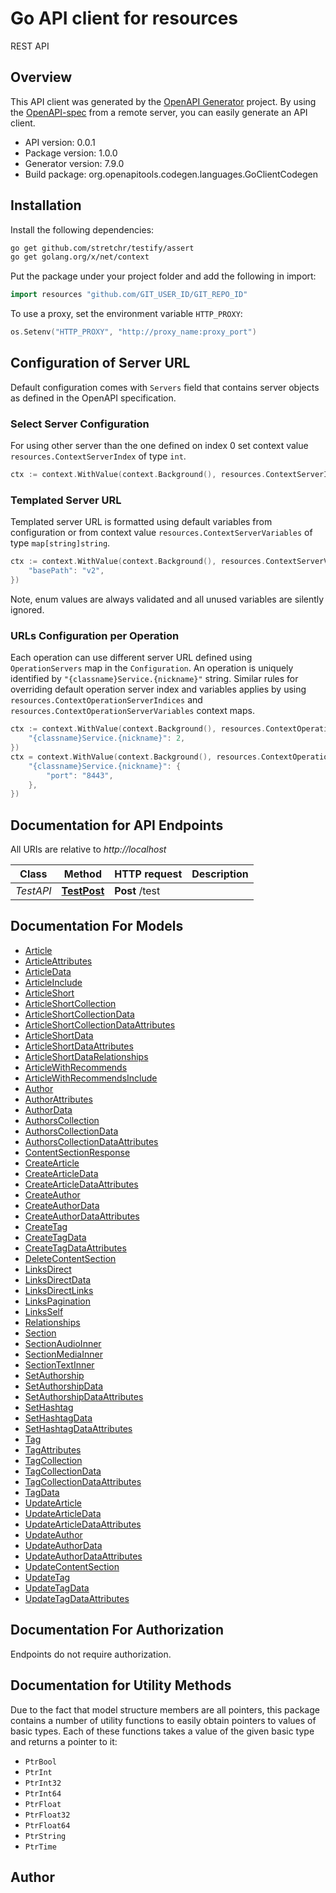 # Go API client for resources

REST API

## Overview
This API client was generated by the [OpenAPI Generator](https://openapi-generator.tech) project.  By using the [OpenAPI-spec](https://www.openapis.org/) from a remote server, you can easily generate an API client.

- API version: 0.0.1
- Package version: 1.0.0
- Generator version: 7.9.0
- Build package: org.openapitools.codegen.languages.GoClientCodegen

## Installation

Install the following dependencies:

```sh
go get github.com/stretchr/testify/assert
go get golang.org/x/net/context
```

Put the package under your project folder and add the following in import:

```go
import resources "github.com/GIT_USER_ID/GIT_REPO_ID"
```

To use a proxy, set the environment variable `HTTP_PROXY`:

```go
os.Setenv("HTTP_PROXY", "http://proxy_name:proxy_port")
```

## Configuration of Server URL

Default configuration comes with `Servers` field that contains server objects as defined in the OpenAPI specification.

### Select Server Configuration

For using other server than the one defined on index 0 set context value `resources.ContextServerIndex` of type `int`.

```go
ctx := context.WithValue(context.Background(), resources.ContextServerIndex, 1)
```

### Templated Server URL

Templated server URL is formatted using default variables from configuration or from context value `resources.ContextServerVariables` of type `map[string]string`.

```go
ctx := context.WithValue(context.Background(), resources.ContextServerVariables, map[string]string{
	"basePath": "v2",
})
```

Note, enum values are always validated and all unused variables are silently ignored.

### URLs Configuration per Operation

Each operation can use different server URL defined using `OperationServers` map in the `Configuration`.
An operation is uniquely identified by `"{classname}Service.{nickname}"` string.
Similar rules for overriding default operation server index and variables applies by using `resources.ContextOperationServerIndices` and `resources.ContextOperationServerVariables` context maps.

```go
ctx := context.WithValue(context.Background(), resources.ContextOperationServerIndices, map[string]int{
	"{classname}Service.{nickname}": 2,
})
ctx = context.WithValue(context.Background(), resources.ContextOperationServerVariables, map[string]map[string]string{
	"{classname}Service.{nickname}": {
		"port": "8443",
	},
})
```

## Documentation for API Endpoints

All URIs are relative to *http://localhost*

Class | Method | HTTP request | Description
------------ | ------------- | ------------- | -------------
*TestAPI* | [**TestPost**](docs/TestAPI.md#testpost) | **Post** /test | 


## Documentation For Models

 - [Article](docs/Article.md)
 - [ArticleAttributes](docs/ArticleAttributes.md)
 - [ArticleData](docs/ArticleData.md)
 - [ArticleInclude](docs/ArticleInclude.md)
 - [ArticleShort](docs/ArticleShort.md)
 - [ArticleShortCollection](docs/ArticleShortCollection.md)
 - [ArticleShortCollectionData](docs/ArticleShortCollectionData.md)
 - [ArticleShortCollectionDataAttributes](docs/ArticleShortCollectionDataAttributes.md)
 - [ArticleShortData](docs/ArticleShortData.md)
 - [ArticleShortDataAttributes](docs/ArticleShortDataAttributes.md)
 - [ArticleShortDataRelationships](docs/ArticleShortDataRelationships.md)
 - [ArticleWithRecommends](docs/ArticleWithRecommends.md)
 - [ArticleWithRecommendsInclude](docs/ArticleWithRecommendsInclude.md)
 - [Author](docs/Author.md)
 - [AuthorAttributes](docs/AuthorAttributes.md)
 - [AuthorData](docs/AuthorData.md)
 - [AuthorsCollection](docs/AuthorsCollection.md)
 - [AuthorsCollectionData](docs/AuthorsCollectionData.md)
 - [AuthorsCollectionDataAttributes](docs/AuthorsCollectionDataAttributes.md)
 - [ContentSectionResponse](docs/ContentSectionResponse.md)
 - [CreateArticle](docs/CreateArticle.md)
 - [CreateArticleData](docs/CreateArticleData.md)
 - [CreateArticleDataAttributes](docs/CreateArticleDataAttributes.md)
 - [CreateAuthor](docs/CreateAuthor.md)
 - [CreateAuthorData](docs/CreateAuthorData.md)
 - [CreateAuthorDataAttributes](docs/CreateAuthorDataAttributes.md)
 - [CreateTag](docs/CreateTag.md)
 - [CreateTagData](docs/CreateTagData.md)
 - [CreateTagDataAttributes](docs/CreateTagDataAttributes.md)
 - [DeleteContentSection](docs/DeleteContentSection.md)
 - [LinksDirect](docs/LinksDirect.md)
 - [LinksDirectData](docs/LinksDirectData.md)
 - [LinksDirectLinks](docs/LinksDirectLinks.md)
 - [LinksPagination](docs/LinksPagination.md)
 - [LinksSelf](docs/LinksSelf.md)
 - [Relationships](docs/Relationships.md)
 - [Section](docs/Section.md)
 - [SectionAudioInner](docs/SectionAudioInner.md)
 - [SectionMediaInner](docs/SectionMediaInner.md)
 - [SectionTextInner](docs/SectionTextInner.md)
 - [SetAuthorship](docs/SetAuthorship.md)
 - [SetAuthorshipData](docs/SetAuthorshipData.md)
 - [SetAuthorshipDataAttributes](docs/SetAuthorshipDataAttributes.md)
 - [SetHashtag](docs/SetHashtag.md)
 - [SetHashtagData](docs/SetHashtagData.md)
 - [SetHashtagDataAttributes](docs/SetHashtagDataAttributes.md)
 - [Tag](docs/Tag.md)
 - [TagAttributes](docs/TagAttributes.md)
 - [TagCollection](docs/TagCollection.md)
 - [TagCollectionData](docs/TagCollectionData.md)
 - [TagCollectionDataAttributes](docs/TagCollectionDataAttributes.md)
 - [TagData](docs/TagData.md)
 - [UpdateArticle](docs/UpdateArticle.md)
 - [UpdateArticleData](docs/UpdateArticleData.md)
 - [UpdateArticleDataAttributes](docs/UpdateArticleDataAttributes.md)
 - [UpdateAuthor](docs/UpdateAuthor.md)
 - [UpdateAuthorData](docs/UpdateAuthorData.md)
 - [UpdateAuthorDataAttributes](docs/UpdateAuthorDataAttributes.md)
 - [UpdateContentSection](docs/UpdateContentSection.md)
 - [UpdateTag](docs/UpdateTag.md)
 - [UpdateTagData](docs/UpdateTagData.md)
 - [UpdateTagDataAttributes](docs/UpdateTagDataAttributes.md)


## Documentation For Authorization

Endpoints do not require authorization.


## Documentation for Utility Methods

Due to the fact that model structure members are all pointers, this package contains
a number of utility functions to easily obtain pointers to values of basic types.
Each of these functions takes a value of the given basic type and returns a pointer to it:

* `PtrBool`
* `PtrInt`
* `PtrInt32`
* `PtrInt64`
* `PtrFloat`
* `PtrFloat32`
* `PtrFloat64`
* `PtrString`
* `PtrTime`

## Author



